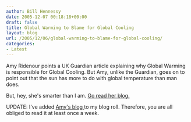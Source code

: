```yaml
---
author: Bill Hennessy
date: 2005-12-07 00:18:18+00:00
draft: false
title: Global Warming to Blame for Global Cooling
layout: blog
url: /2005/12/06/global-warming-to-blame-for-global-cooling/
categories:
- Latest
---
```


Amy Ridenour points a UK Guardian article explaining why Global Warming is responsible for Global Cooling.  But Amy, unlike the Guardian, goes on to point out that the sun has more to do with global temperature than man does.

But, hey, she's smarter than I am.  [Go read her blog.](https://www.nationalcenter.org/2005/12/global-warming-causing-global-cooling.html)

UPDATE:  I've added [Amy's blog ](https://www.nationalcenter.org/Blog.html)to my blog roll.  Therefore, you are all obliged to read it at least once a week.


